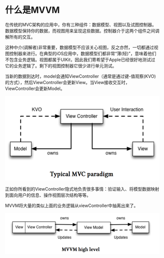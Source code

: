 # 什么是MVVM

在传统的MVC架构的应用中，你有三种组件：数据模型、视图以及试图控制器。数据模型保持你的数据，而视图用来呈现这些数据。控制器介于这两个组件之间调解所有的交互。

这种中介(调解者)非常重要，数据模型不应该关心视图，反之亦然，一切都通过视图控制器来进行。在典型的iOS应用中，数据模型们都非常“薄(轻)”，意味着他们不包含业务逻辑。视图都属于UIKit，因此我们寄希望于Apple已经很好地测试过它的业务逻辑了。剩下的视图控制器它很少进行单元测试。

当新的数据到达时，model会通知ViewController（通常是通过键-值观察(KVO)的方式），然后ViewController会更新View。当View接收交互时，ViewController会更新Model。

![Typical MVC Paradigm](../images/Typical_MVC_Paradigm.png)

正如你所看到的ViewController隐式地负责很多事情：验证输入、将模型数据映射到面向用户的信息、操作视图层次结构等等。 

MVVM将大量的类似上面的业务逻辑从viewController中抽离出来了。

![MVVM_high_level](../images/MVVM_high_level.png)